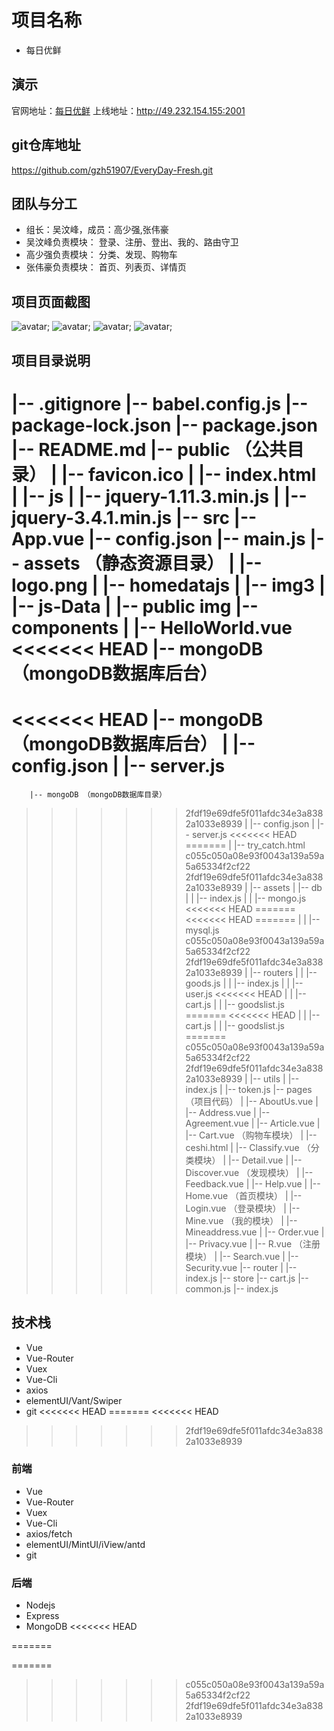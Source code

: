# 项目名称
* 每日优鲜

## 演示
官网地址：[每日优鲜](https://www.missfresh.cn)
上线地址：http://49.232.154.155:2001

## git仓库地址
https://github.com/gzh51907/EveryDay-Fresh.git

## 团队与分工
* 组长：吴汶峰，成员：高少强,张伟豪
* 吴汶峰负责模块： 登录、注册、登出、我的、路由守卫
* 高少强负责模块： 分类、发现、购物车
* 张伟豪负责模块： 首页、列表页、详情页

## 项目页面截图
![avatar](/img/1.png);
![avatar](/img/2.png);
![avatar](/img/3.png);
![avatar](/img/4.png);
## 项目目录说明
|-- .gitignore
    |-- babel.config.js
    |-- package-lock.json
    |-- package.json
    |-- README.md
    |-- public  （公共目录）
    |   |-- favicon.ico
    |   |-- index.html
    |   |-- js
    |       |-- jquery-1.11.3.min.js
    |       |-- jquery-3.4.1.min.js
    |-- src
        |-- App.vue
        |-- config.json
        |-- main.js
        |-- assets （静态资源目录）
        |   |-- logo.png
        |   |-- homedatajs
        |   |-- img3
        |   |-- js-Data
        |   |-- public img
        |-- components
        |   |-- HelloWorld.vue
<<<<<<< HEAD
        |-- mongoDB （mongoDB数据库后台）
=======
<<<<<<< HEAD
        |-- mongoDB （mongoDB数据库后台）
        |   |-- config.json
        |   |-- server.js
=======
        |-- mongoDB （mongoDB数据库目录）
>>>>>>> 2fdf19e69dfe5f011afdc34e3a8382a1033e8939
        |   |-- config.json
        |   |-- server.js
<<<<<<< HEAD
=======
        |   |-- try_catch.html
>>>>>>> c055c050a08e93f0043a139a59a5a65334f2cf22
>>>>>>> 2fdf19e69dfe5f011afdc34e3a8382a1033e8939
        |   |-- assets
        |   |-- db
        |   |   |-- index.js
        |   |   |-- mongo.js
<<<<<<< HEAD
=======
<<<<<<< HEAD
=======
        |   |   |-- mysql.js
>>>>>>> c055c050a08e93f0043a139a59a5a65334f2cf22
>>>>>>> 2fdf19e69dfe5f011afdc34e3a8382a1033e8939
        |   |-- routers
        |   |   |-- goods.js
        |   |   |-- index.js
        |   |   |-- user.js
<<<<<<< HEAD
        |   |   |-- cart.js
        |   |   |-- goodslist.js
=======
<<<<<<< HEAD
        |   |   |-- cart.js
        |   |   |-- goodslist.js
=======
>>>>>>> c055c050a08e93f0043a139a59a5a65334f2cf22
>>>>>>> 2fdf19e69dfe5f011afdc34e3a8382a1033e8939
        |   |-- utils
        |       |-- index.js
        |       |-- token.js
        |-- pages （项目代码）
        |   |-- AboutUs.vue
        |   |-- Address.vue
        |   |-- Agreement.vue
        |   |-- Article.vue
        |   |-- Cart.vue   （购物车模块）
        |   |-- ceshi.html
        |   |-- Classify.vue  （分类模块）
        |   |-- Detail.vue
        |   |-- Discover.vue （发现模块）
        |   |-- Feedback.vue
        |   |-- Help.vue
        |   |-- Home.vue      （首页模块）
        |   |-- Login.vue     （登录模块）
        |   |-- Mine.vue     （我的模块）
        |   |-- Mineaddress.vue
        |   |-- Order.vue
        |   |-- Privacy.vue
        |   |-- R.vue         （注册模块）
        |   |-- Search.vue
        |   |-- Security.vue
        |-- router 
        |   |-- index.js
        |-- store
            |-- cart.js
            |-- common.js
            |-- index.js
## 技术栈
* Vue
* Vue-Router
* Vuex
* Vue-Cli
* axios
* elementUI/Vant/Swiper
* git
<<<<<<< HEAD
=======
<<<<<<< HEAD
>>>>>>> 2fdf19e69dfe5f011afdc34e3a8382a1033e8939
### 前端
* Vue
* Vue-Router
* Vuex
* Vue-Cli
* axios/fetch
* elementUI/MintUI/iView/antd
* git

### 后端
* Nodejs
* Express
* MongoDB
<<<<<<< HEAD
     
=======
     
=======
>>>>>>> c055c050a08e93f0043a139a59a5a65334f2cf22
>>>>>>> 2fdf19e69dfe5f011afdc34e3a8382a1033e8939
